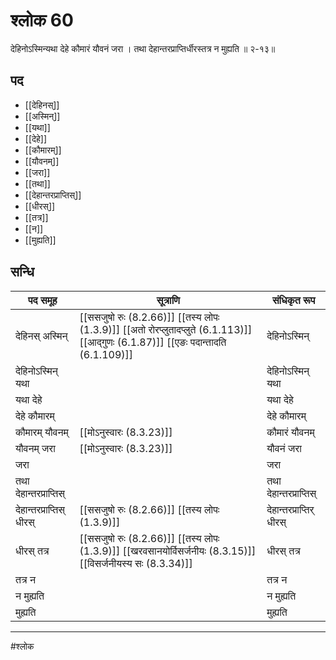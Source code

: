 # श्लोक 60

देहिनोऽस्मिन्यथा देहे कौमारं यौवनं जरा ।
तथा देहान्तरप्राप्तिर्धीरस्तत्र न मुह्यति ॥ २-१३॥


## पद 

- [[देहिनस्]]
- [[अस्मिन्]]
- [[यथा]]
- [[देहे]]
- [[कौमारम्]]
- [[यौवनम्]]
- [[जरा]]
- [[तथा]]
- [[देहान्तरप्राप्तिस्]]
- [[धीरस्]]
- [[तत्र]]
- [[न]]
- [[मुह्यति]]

## सन्धि

| पद समूह | सूत्राणि | संधिकृत रूप |
| ----- | ----- | ----- |
| देहिनस् अस्मिन् |  [[ससजुषो रुः (8.2.66)]] [[तस्य लोपः (1.3.9)]] [[अतो रोरप्लुतादप्लुते (6.1.113)]] [[आद्गुणः (6.1.87)]] [[एङः पदान्तादति (6.1.109)]] | देहिनोऽस्मिन् |
| देहिनोऽस्मिन् यथा |  | देहिनोऽस्मिन् यथा |
| यथा देहे |  | यथा देहे |
| देहे कौमारम् |  | देहे कौमारम् |
| कौमारम् यौवनम् |  [[मोऽनुस्वारः (8.3.23)]] | कौमारं यौवनम् |
| यौवनम् जरा |  [[मोऽनुस्वारः (8.3.23)]] | यौवनं जरा |
| जरा |  | जरा |
| तथा देहान्तरप्राप्तिस् |  | तथा देहान्तरप्राप्तिस् |
| देहान्तरप्राप्तिस् धीरस् |  [[ससजुषो रुः (8.2.66)]] [[तस्य लोपः (1.3.9)]] | देहान्तरप्राप्तिर् धीरस् |
| धीरस् तत्र |  [[ससजुषो रुः (8.2.66)]] [[तस्य लोपः (1.3.9)]] [[खरवसानयोर्विसर्जनीयः (8.3.15)]] [[विसर्जनीयस्य सः (8.3.34)]] | धीरस् तत्र |
| तत्र न |  | तत्र न |
| न मुह्यति |  | न मुह्यति |
| मुह्यति |  | मुह्यति |


---

#श्लोक